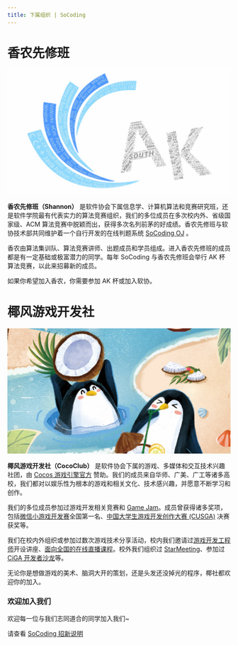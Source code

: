 ```yaml
---
title: 下属组织 | SoCoding
---
```


# 香农先修班
![shannon](/public/img/org/shannon.jpg)

**香农先修班（Shannon）** 是软件协会下属信息学、计算机算法和竞赛研究班，还是软件学院最有代表实力的算法竞赛组织，我们的多位成员在多次校内外、省级国家级、ACM 算法竞赛中脱颖而出，获得多次名列前茅的好成绩。香农先修班与软协技术部共同维护着一个自行开发的在线判题系统 [SoCoding OJ](//oj.socoding.cn) 。

香农由算法集训队、算法竞赛讲师、出题成员和学员组成。进入香农先修班的成员都是有一定基础或极富潜力的同学。每年 SoCoding 与香农先修班会举行 AK 杯算法竞赛，以此来招募新的成员。

如果你希望加入香农，你需要参加 AK 杯或加入软协。

# 椰风游戏开发社
![cococlub](/public/img/org/cococlub.jpg)

**椰风游戏开发社（CocoClub）** 是软件协会下属的游戏、多媒体和交互技术兴趣社团，由 [Cocos 游戏引擎官方](//www.cocos.com/?media_source=shao) 赞助。我们的成员来自华师、广美、广工等诸多高校，我们都对以娱乐性为根本的游戏和相关文化、技术感兴趣，并愿意不断学习和创作。

我们的多位成员参加过游戏开发相关竞赛和 [Game Jam](//globalgamejam.org)。成员曾获得诸多奖项，包括[微信小游戏开发赛](//developers.weixin.qq.com/community/competition)全国第一名、[中国大学生游戏开发创作大赛 (CUSGA)](//www.ugdap.com) 决赛获奖等。

我们在校内外组织或参加过数次游戏技术分享活动，校内我们邀请过[游戏开发工程师](//lamyoung.com/)开设讲座、[面向全国的在线直播课程](//ss.scnu.edu.cn/a/20220705/3776.html)。校外我们组织过 [StarMeeting](//www.cocos.com/cocos-star-meetings-广州首发！)、参加过 [CiGA 开发者沙龙](//www.ciga.me/ciga/)等。

无论你是想做游戏的美术、脑洞大开的策划，还是头发还没掉光的程序，椰社都欢迎你的加入。

### 欢迎加入我们
欢迎每一位与我们志同道合的同学加入我们~

请查看 [SoCoding 招新说明](/recruitment)